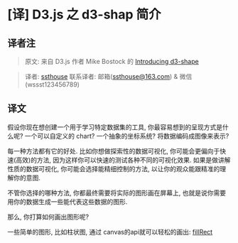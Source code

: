 # [译] D3.js 之 d3-shap 简介

## 译者注

> 原文: 来自 D3.js 作者 Mike Bostock 的 [Introducing d3-shape](https://medium.com/@mbostock/introducing-d3-shape-73f8367e6d12)

> 译者: [ssthouse](https://github.com/ssthouse)
> 联系译者: 邮箱(ssthouse@163.com) & 微信(wssst123456789)

## 译文

假设你现在想创建一个用于学习特定数据集的工具, 你最容易想到的呈现方式是什么呢? 一个可以自定义的 chart? 一个抽象的坐标系统? 将数据编码成图像来表示?

每一种方法都有它的好处. 比如你想做探索性的数据可视化, 你可能会更偏向于快速(高效)的方法, 因为这样你可以快速的测试各种不同的可视化效果.
如果是做讲解性质的数据可视化, 你可能会选择能精细控制的方法, 以让你的观众能跟精准的理解你的意图.

不管你选择的哪种方法, 你都最终需要将实际的图形画在屏幕上, 也就是说你需要用你的数据生成一些能代表这些数据的图形.

那么, 你打算如何画出图形呢?

一些简单的图形, 比如柱状图, 通过 canvas的api就可以轻松的画出: [fillRect](https://www.w3.org/TR/2dcontext/#dom-context-2d-fillrect)

